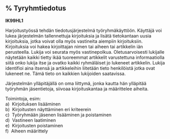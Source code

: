 % Tyryhmtiedotus
--------------

**IK99HL1**

Harjoitustyössä tehdän tiedotusjärjestelmä työryhmäkäyttöön. Käyttäjä
voi lukea järjestelmän tallennettuja kirjoituksia ja lisätä tietokantaan
uusia kirjoituksia, jotka voivat olla myös vastineita aiempiin
kirjoituksiin. Kirjoituksia voi hakea kirjoittajan nimen tai aiheen tai
artikkelin iän perusteella. Lukija voi seurata myös vastinepolkua.
Oletusarvoisesti lukijalle näytetään kaikki tietty ikää tuoreemmat artikkelit
varustettuna informaatiolla siitä onko lukija itse ja ovatko kaikki
ryhmäläiset jo lukeneet artikkelin. Lukija identifioi aina itsensä ja
artikkeleihin liitetään tieto henkilöistä jotka ovat lukeneet ne. Tämä tieto
on kaikkien lukijoiden saatavissa.

Järjestelmän ylläpitäjällä on oma liittymä, jonka kautta hän ylläpitää työryhmän
jäsentietoja, siivoaa kirjoituskantaa ja määrittelee aiheita.

Toimintoja, esim: \
a)  Kirjoituksen lisääminen \
b)  Kirjoitusten näyttäminen eri kriteerein \
c)  Työryhmään jäsenen lisääminen ja poistaminen \
d)  Vastineen laatiminen \
e)  Kirjoitusten poistaminen \
f)  Aiheen määrittely \
 
